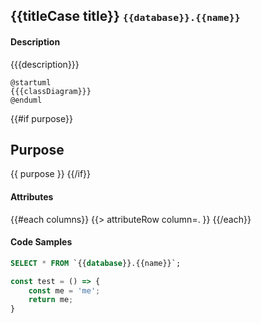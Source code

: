 ## {{titleCase title}} <small>`{{database}}.{{name}}`</small>




<!-- panels:start -->
<!-- div:left-panel -->

#### Description

{{{description}}}

<!-- div:right-panel -->

```plantuml
@startuml
{{{classDiagram}}}
@enduml
```

<!-- panels:end -->

{{#if purpose}}
## Purpose
{{ purpose }}
{{/if}}

<!-- panels:start -->
<!-- div:title-panel -->

#### Attributes

<!-- div:left-panel -->


{{#each columns}}
{{> attributeRow column=. }}
{{/each}}


<!-- div:right-panel -->

#### Code Samples

```sql
SELECT * FROM `{{database}}.{{name}}`;
```

```js
const test = () => {
    const me = 'me';
    return me;
}
```

<!-- panels:end -->

